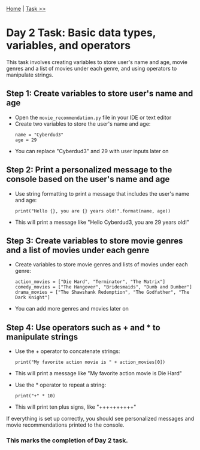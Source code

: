 [Home](../README.md) | [Task >>](./assignment.MD)

# Day 2 Task: Basic data types, variables, and operators

This task involves creating variables to store user's name and age, movie genres and a list of movies under each genre, and using operators to manipulate strings.

## Step 1: Create variables to store user's name and age

- Open the `movie_recommendation.py` file in your IDE or text editor
- Create two variables to store the user's name and age:
    ```
    name = "Cyberdud3"
    age = 29
    ```
- You can replace "Cyberdud3" and 29 with user inputs later on

## Step 2: Print a personalized message to the console based on the user's name and age

- Use string formatting to print a message that includes the user's name and age:
    ```
    print("Hello {}, you are {} years old!".format(name, age))
    ```
- This will print a message like "Hello Cyberdud3, you are 29 years old!"

## Step 3: Create variables to store movie genres and a list of movies under each genre

- Create variables to store movie genres and lists of movies under each genre:
    ```
    action_movies = ["Die Hard", "Terminator", "The Matrix"]
    comedy_movies = ["The Hangover", "Bridesmaids", "Dumb and Dumber"]
    drama_movies = ["The Shawshank Redemption", "The Godfather", "The Dark Knight"]
    ```
- You can add more genres and movies later on

## Step 4: Use operators such as + and * to manipulate strings

- Use the + operator to concatenate strings:
    ```
    print("My favorite action movie is " + action_movies[0])
    ```
- This will print a message like "My favorite action movie is Die Hard"
- Use the * operator to repeat a string:

    ```
    print("+" * 10)
    ```
- This will print ten plus signs, like "++++++++++"
 
If everything is set up correctly, you should see personalized messages and movie recommendations printed to the console.

### This marks the completion of Day 2 task.
